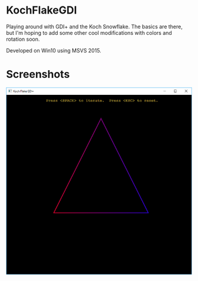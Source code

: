 # KochFlakeGDI
Playing around with GDI+ and the Koch Snowflake. The basics are there, but I'm hoping to add some other cool modifications with colors and rotation soon.

Developed on Win10 using MSVS 2015.

# Screenshots
![Instructions](https://github.com/dotjrich/KochFlakeGDI/blob/master/Images/Instructions.png?raw=true)






